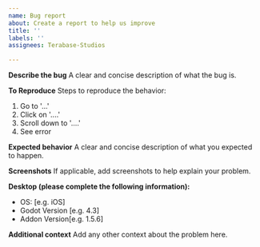 ```yaml
---
name: Bug report
about: Create a report to help us improve
title: ''
labels: ''
assignees: Terabase-Studios

---
```


**Describe the bug**
A clear and concise description of what the bug is.

**To Reproduce**
Steps to reproduce the behavior:
1. Go to '...'
2. Click on '....'
3. Scroll down to '....'
4. See error

**Expected behavior**
A clear and concise description of what you expected to happen.

**Screenshots**
If applicable, add screenshots to help explain your problem.

**Desktop (please complete the following information):**
 - OS: [e.g. iOS]
 - Godot Version [e.g. 4.3]
 - Addon Version[e.g. 1.5.6]

**Additional context**
Add any other context about the problem here.
